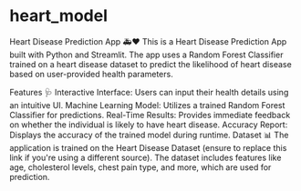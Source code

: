 # heart_model
Heart Disease Prediction App 🚑❤️
This is a Heart Disease Prediction App built with Python and Streamlit. The app uses a Random Forest Classifier trained on a heart disease dataset to predict the likelihood of heart disease based on user-provided health parameters.

Features 🩺
Interactive Interface: Users can input their health details using an intuitive UI.
Machine Learning Model: Utilizes a trained Random Forest Classifier for predictions.
Real-Time Results: Provides immediate feedback on whether the individual is likely to have heart disease.
Accuracy Report: Displays the accuracy of the trained model during runtime.
Dataset 📊
The application is trained on the Heart Disease Dataset (ensure to replace this link if you're using a different source). The dataset includes features like age, cholesterol levels, chest pain type, and more, which are used for prediction.

